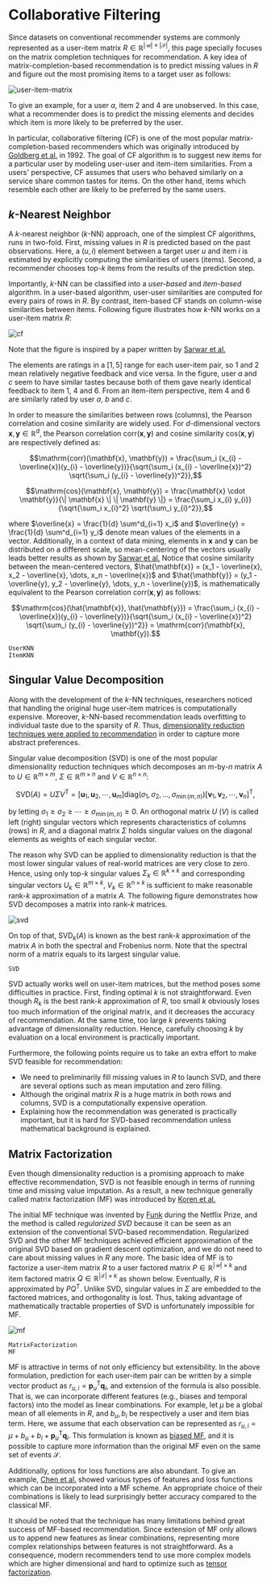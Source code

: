 # Collaborative Filtering

Since datasets on conventional recommender systems are commonly represented as a user-item matrix $R \in \mathbb{R}^{|\mathcal{U}| \times |\mathcal{I}|}$, this page specially focuses on the matrix completion techniques for recommendation. A key idea of matrix-completion-based recommendation is to predict missing values in $R$ and figure out the most promising items to a target user as follows:

![user-item-matrix](./assets/images/user-item-matrix.png)

To give an example, for a user $a$, item $2$ and $4$ are unobserved. In this case, what a recommender does is to predict the missing elements and decides which item is more likely to be preferred by the user.

In particular, collaborative filtering (CF) is one of the most popular matrix-completion-based recommenders which was originally introduced by [Goldberg et al.](https://dl.acm.org/citation.cfm?id=138867) in 1992. The goal of CF algorithm is to suggest new items for a particular user by modeling user-user and item-item similarities. From a users' perspective, CF assumes that users who behaved similarly on a service share common tastes for items. On the other hand, items which resemble each other are likely to be preferred by the same users.

## $k$-Nearest Neighbor

A $k$-nearest neighbor ($k$-NN) approach, one of the simplest CF algorithms, runs in two-fold. First, missing values in $R$ is predicted based on the past observations. Here, a $(u, i)$ element between a target user $u$ and item $i$ is estimated by explicitly computing the similarities of users (items). Second, a recommender chooses top-$k$ items from the results of the prediction step.

Importantly, $k$-NN can be classified into a *user-based* and *item-based* algorithm. In a user-based algorithm, user-user similarities are computed for every pairs of rows in $R$. By contrast, item-based CF stands on column-wise similarities between items. Following figure illustrates how $k$-NN works on a user-item matrix $R$:

![cf](./assets/images/cf.png)

Note that the figure is inspired by a paper written by [Sarwar et al.](https://dl.acm.org/citation.cfm?id=372071)

The elements are ratings in a $[1, 5]$ range for each user-item pair, so $1$ and $2$ mean relatively negative feedback and vice versa. In the figure, user $a$ and $c$ seem to have similar tastes because both of them gave nearly identical feedback to item $1$, $4$ and $6$. From an item-item perspective, item $4$ and $6$ are similarly rated by user $a$, $b$ and $c$.

In order to measure the similarities between rows (columns), the Pearson correlation and cosine similarity are widely used. For $d$-dimensional vectors $\mathbf{x}, \mathbf{y} \in \mathbb{R}^d$, the Pearson correlation $\mathrm{corr}(\mathbf{x}, \mathbf{y})$ and cosine similarity $\mathrm{cos}(\mathbf{x}, \mathbf{y})$ are respectively defined as:

```math
\mathrm{corr}(\mathbf{x}, \mathbf{y}) = \frac{\sum_i (x_{i} - \overline{x})(y_{i} - \overline{y})}{\sqrt{\sum_i (x_{i} - \overline{x})^2} \sqrt{\sum_i (y_{i} - \overline{y})^2}},
```

```math
\mathrm{cos}(\mathbf{x}, \mathbf{y}) = \frac{\mathbf{x} \cdot \mathbf{y}}{\| \mathbf{x} \| \| \mathbf{y} \|} = \frac{\sum_i x_{i} y_{i}}{\sqrt{\sum_i x_{i}^2} \sqrt{\sum_i y_{i}^2}},
```

where $\overline{x} = \frac{1}{d} \sum^d_{i=1} x_i$ and $\overline{y} = \frac{1}{d} \sum^d_{i=1} y_i$ denote mean values of the elements in a vector. Additionally, in a context of data mining, elements in $\mathbf{x}$ and $\mathbf{y}$ can be distributed on a different scale, so mean-centering of the vectors usually leads better results as shown by [Sarwar et al.](https://dl.acm.org/citation.cfm?id=372071) Notice that cosine similarity between the mean-centered vectors, $\hat{\mathbf{x}} = (x_1 - \overline{x}, x_2 - \overline{x}, \dots, x_n - \overline{x})$ and $\hat{\mathbf{y}} = (y_1 - \overline{y}, y_2 - \overline{y}, \dots, y_n - \overline{y})$, is mathematically equivalent to the Pearson correlation $\mathrm{corr}(\mathbf{x}, \mathbf{y})$ as follows:

```math
\mathrm{cos}(\hat{\mathbf{x}}, \hat{\mathbf{y}}) = \frac{\sum_i (x_{i} - \overline{x})(y_{i} - \overline{y})}{\sqrt{\sum_i (x_{i} - \overline{x})^2} \sqrt{\sum_i (y_{i} - \overline{y})^2}} = \mathrm{corr}(\mathbf{x}, \mathbf{y}).
```

```@docs
UserKNN
ItemKNN
```

## Singular Value Decomposition

Along with the development of the $k$-NN techniques, researchers noticed that handling the original huge user-item matrices is computationally expensive. Moreover, $k$-NN-based recommendation leads overfitting to individual taste due to the sparsity of $R$. Thus, [dimensionality reduction techniques were applied to recommendation](http://files.grouplens.org/papers/webKDD00.pdf) in order to capture more abstract preferences.

Singular value decomposition (SVD) is one of the most popular dimensionality reduction techniques which decomposes an $m$-by-$n$ matrix $A$ to $U \in \mathbb{R}^{m \times m}$, $\Sigma \in \mathbb{R}^{m \times n}$ and $V \in \mathbb{R}^{n \times n}$:

```math
\mathrm{SVD}(A) = U \Sigma V^{\mathrm{T}} = \left[\mathbf{u}_1, \mathbf{u}_2, \cdots, \mathbf{u}_m\right] \mathrm{diag}\left(\sigma_1, \sigma_2, \dots, \sigma_{\min(m, n)}\right) \left[\mathbf{v}_1, \mathbf{v}_2, \cdots, \mathbf{v}_n\right]^{\mathrm{T}},
```

by letting $\sigma_1 \geq \sigma_2 \geq \cdots \geq \sigma_{\min(m, n)} \geq 0$. An orthogonal matrix $U$ ($V$) is called left (right) singular vectors which represents characteristics of columns (rows) in $R$, and a diagonal matrix $\Sigma$ holds singular values on the diagonal elements as weights of each singular vector.

The reason why SVD can be applied to dimensionality reduction is that the most lower singular values of real-world matrices are very close to zero. Hence, using only top-$k$ singular values $\Sigma_k \in \mathbb{R}^{k \times k}$ and corresponding singular vectors $U_k \in \mathbb{R}^{m \times k}$, $V_k \in \mathbb{R}^{n \times k}$ is sufficient to make reasonable rank-$k$ approximation of a matrix $A$. The following figure demonstrates how SVD decomposes a matrix into rank-$k$ matrices.

![svd](./assets/images/svd.png)

On top of that, $\mathrm{SVD}_k(A)$ is known as the best rank-$k$ approximation of the matrix $A$ in both the spectral and Frobenius norm. Note that the spectral norm of a matrix equals to its largest singular value.

```@docs
SVD
```

SVD actually works well on user-item matrices, but the method poses some difficulties in practice. First, finding optimal $k$ is not straightforward. Even though $R_k$ is the best rank-$k$ approximation of $R$, too small $k$ obviously loses too much information of the original matrix, and it decreases the accuracy of recommendation. At the same time, too large $k$ prevents taking advantage of dimensionality reduction. Hence, carefully choosing $k$ by evaluation on a local environment is practically important.

Furthermore, the following points require us to take an extra effort to make SVD feasible for recommendation:

- We need to preliminarily fill missing values in $R$ to launch SVD, and there are several options such as mean imputation and zero filling.
- Although the original matrix $R$ is a huge matrix in both rows and columns, SVD is a computationally expensive operation.
- Explaining how the recommendation was generated is practically important, but it is hard for SVD-based recommendation unless mathematical background is explained.

## Matrix Factorization

Even though dimensionality reduction is a promising approach to make effective recommendation, SVD is not feasible enough in terms of running time and missing value imputation. As a result, a new technique generally called matrix factorization (MF) was introduced by [Koren et al.](https://ieeexplore.ieee.org/document/5197422)

The initial MF technique was invented by [Funk](http://sifter.org/~simon/journal/20061211.html) during the Netflix Prize, and the method is called *regularized SVD* because it can be seen as an extension of the conventional SVD-based recommendation. Regularized SVD and the other MF techniques achieved efficient approximation of the original SVD based on gradient descent optimization, and we do not need to care about missing values in $R$ any more. The basic idea of MF is to factorize a user-item matrix $R$ to a user factored matrix $P \in \mathbb{R}^{|\mathcal{U}| \times k}$ and item factored matrix $Q \in \mathbb{R}^{|\mathcal{I}| \times k}$ as shown below. Eventually, $R$ is approximated by $PQ^{\mathrm{T}}$. Unlike SVD, singular values in $\Sigma$ are embedded to the factored matrices, and orthogonality is lost. Thus, taking advantage of mathematically tractable properties of SVD is unfortunately impossible for MF.

![mf](./assets/images/mf.png)

```@docs
MatrixFactorization
MF
```

MF is attractive in terms of not only efficiency but extensibility. In the above formulation, prediction for each user-item pair can be written by a simple vector product as $r_{u,i} = \mathbf{p}_u^{\mathrm{T}} \mathbf{q}_i$, and extension of the formula is also possible. That is, we can incorporate different features (e.g., biases and temporal factors) into the model as linear combinations. For example, let $\mu$ be a global mean of all elements in $R$, and $b_u, b_i$ be respectively a user and item bias term. Here, we assume that each observation can be represented as $r_{u,i} = \mu + b_u + b_i + \mathbf{p}_u^{\mathrm{T}} \mathbf{q}_i$. This formulation is known as [biased MF](https://ieeexplore.ieee.org/document/5197422), and it is possible to capture more information than the original MF even on the same set of events $\mathcal{S}$.

Additionally, options for loss functions are also abundant. To give an example, [Chen et al.](https://arxiv.org/abs/1109.2271) showed various types of features and loss functions which can be incorporated into a MF scheme. An appropriate choice of their combinations is likely to lead surprisingly better accuracy compared to the classical MF.

It should be noted that the technique has many limitations behind great success of MF-based recommendation. Since extension of MF only allows us to append new features as linear combinations, representing more complex relationships between features is not straightforward. As a consequence, modern recommenders tend to use more complex models which are higher dimensional and hard to optimize such as [tensor factorization](https://dl.acm.org/citation.cfm?id=1864727).
